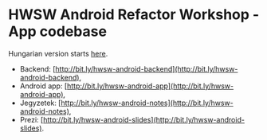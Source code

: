 # HWSW Android Refactor Workshop - App codebase

Hungarian version starts [here](https://github.com/AppCraft-Projects/hwsw-android-docs/blob/master/hu/00_intro_toc_res.md).


- Backend: [http://bit.ly/hwsw-android-backend](http://bit.ly/hwsw-android-backend),
- Android app: [http://bit.ly/hwsw-android-app](http://bit.ly/hwsw-android-app),
- Jegyzetek: [http://bit.ly/hwsw-android-notes](http://bit.ly/hwsw-android-notes),
- Prezi: [http://bit.ly/hwsw-android-slides](http://bit.ly/hwsw-android-slides).
